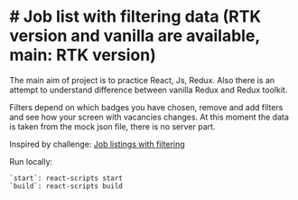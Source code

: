 # # Job list with filtering data (RTK version and vanilla are available, main: RTK version)

The main aim of project is to practice React, Js, Redux. Also there is an attempt to understand difference between vanilla Redux and Redux toolkit.

Filters depend on which badges you have chosen, remove and add filters and see how your screen with vacancies changes. At this moment the data is taken from the mock json file, there is no server part.

Inspired by challenge: [Job listings with filtering](https://www.frontendmentor.io/challenges/job-listings-with-filtering-ivstIPCt)

Run locally:

    `start`: react-scripts start
    `build`: react-scripts build